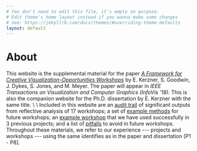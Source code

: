 ```yaml
---
# You don't need to edit this file, it's empty on purpose.
# Edit theme's home layout instead if you wanna make some changes
# See: https://jekyllrb.com/docs/themes/#overriding-theme-defaults
layout: default
---
```


# About
This website is the supplemental material for the paper [_A Framework for Creative Visualization-Opportunities Workshops_] by E. Kerzner, S. Goodwin, J. Dykes, S. Jones, and M. Meyer. The paper will appear in _IEEE Transactions on Visualization and Computer Graphics (InfoVis '18)._ This is also the companion website for the Ph.D. dissertation by E. Kerzner with the same title.
\\
\\
Included in this website are an [audit trail] of significant outputs from reflective analysis of 17 workshops; a set of [example methods] for future workshops; an [example workshop] that we have used successfully in 3 previous projects; and a list of [pitfalls] to avoid in future workshops. Throughout these materials, we refer to our experience --- projects and workshops --- using the same identifies as in the paper and dissertation [P1 - P8].

[audit trail]: ./audit/
[example workshop]: ./example/
[example methods]: ./methods/
[pitfalls]: ./pitfalls/
[_A Framework for Creative Visualization-Opportunities Workshops_]: http://sci.utah.edu/~vdl/papers/2018_infovis_creative-workshops.pdf
